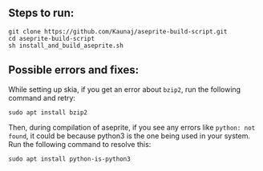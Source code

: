 
## Steps to run:
```
git clone https://github.com/Kaunaj/aseprite-build-script.git
cd aseprite-build-script
sh install_and_build_aseprite.sh 
```

## Possible errors and fixes:
While setting up skia, if you get an error about `bzip2`, run the following command and retry:
```
sudo apt install bzip2
```

Then, during compilation of aseprite, if you see any errors like `python: not found`, it could be because python3 is the one being used in your system. Run the following command to resolve this:
```
sudo apt install python-is-python3
```
